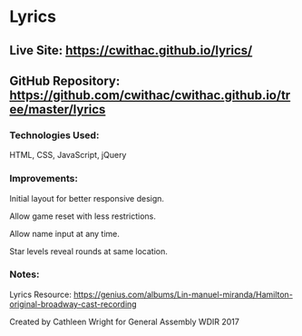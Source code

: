 # Lyrics

## Live Site: https://cwithac.github.io/lyrics/

## GitHub Repository: https://github.com/cwithac/cwithac.github.io/tree/master/lyrics

### Technologies Used:
HTML, CSS, JavaScript, jQuery

### Improvements:
Initial layout for better responsive design.  

Allow game reset with less restrictions.

Allow name input at any time.

Star levels reveal rounds at same location. 

### Notes:

Lyrics Resource: https://genius.com/albums/Lin-manuel-miranda/Hamilton-original-broadway-cast-recording

Created by Cathleen Wright for General Assembly WDIR 2017
